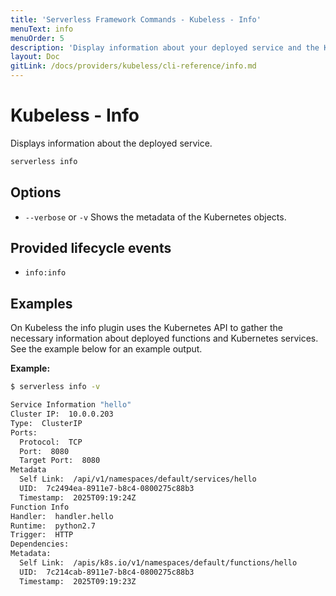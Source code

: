 ```yaml
---
title: 'Serverless Framework Commands - Kubeless - Info'
menuText: info
menuOrder: 5
description: 'Display information about your deployed service and the Kubeless Functions it contains.'
layout: Doc
gitLink: /docs/providers/kubeless/cli-reference/info.md
---
```


# Kubeless - Info

Displays information about the deployed service.

```bash
serverless info
```

## Options
- `--verbose` or `-v` Shows the metadata of the Kubernetes objects.

## Provided lifecycle events
- `info:info`

## Examples

On Kubeless the info plugin uses the Kubernetes API to gather the necessary
information about deployed functions and Kubernetes services. See the example
below for an example output.

**Example:**

```bash
$ serverless info -v

Service Information "hello"
Cluster IP:  10.0.0.203
Type:  ClusterIP
Ports: 
  Protocol:  TCP
  Port:  8080
  Target Port:  8080
Metadata
  Self Link:  /api/v1/namespaces/default/services/hello
  UID:  7c2494ea-8911e7-b8c4-0800275c88b3
  Timestamp:  2025T09:19:24Z
Function Info
Handler:  handler.hello
Runtime:  python2.7
Trigger:  HTTP
Dependencies:  
Metadata:
  Self Link:  /apis/k8s.io/v1/namespaces/default/functions/hello
  UID:  7c214cab-8911e7-b8c4-0800275c88b3
  Timestamp:  2025T09:19:23Z
```

